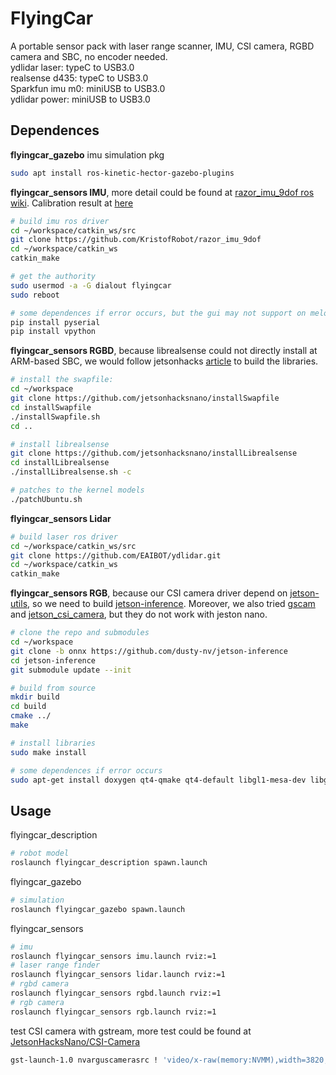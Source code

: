 # FlyingCar
A portable sensor pack with laser range scanner, IMU, CSI camera, RGBD camera and SBC, no encoder needed.  
ydlidar laser: typeC to USB3.0  
realsense d435: typeC to USB3.0  
Sparkfun imu m0: miniUSB to USB3.0  
ydlidar power: miniUSB to USB3.0   

## Dependences  
**flyingcar_gazebo** imu simulation pkg
```bash
sudo apt install ros-kinetic-hector-gazebo-plugins  
```
**flyingcar_sensors IMU**, more detail could be found at [razor_imu_9dof ros wiki](http://wiki.ros.org/razor_imu_9dof). Calibration result at [here](https://github.com/shannon112/imu_calibration)
```bash
# build imu ros driver
cd ~/workspace/catkin_ws/src
git clone https://github.com/KristofRobot/razor_imu_9dof
cd ~/workspace/catkin_ws
catkin_make

# get the authority
sudo usermod -a -G dialout flyingcar
sudo reboot

# some dependences if error occurs, but the gui may not support on melodic (Ubuntu18.04), not found apt python-visual pkg
pip install pyserial
pip install vpython 
```
**flyingcar_sensors RGBD**, because librealsense could not directly install at ARM-based SBC, we would follow jetsonhacks [article](https://www.jetsonhacks.com/2019/05/16/jetson-nano-realsense-depth-camera/) to build the libraries.
```bash
# install the swapfile:
cd ~/workspace
git clone https://github.com/jetsonhacksnano/installSwapfile
cd installSwapfile
./installSwapfile.sh
cd ..

# install librealsense
git clone https://github.com/jetsonhacksnano/installLibrealsense
cd installLibrealsense
./installLibrealsense.sh -c

# patches to the kernel models
./patchUbuntu.sh
```
**flyingcar_sensors Lidar**
```bash
# build laser ros driver
cd ~/workspace/catkin_ws/src
git clone https://github.com/EAIBOT/ydlidar.git
cd ~/workspace/catkin_ws
catkin_make
```
**flyingcar_sensors RGB**, because our CSI camera driver depend on [jetson-utils](https://github.com/dusty-nv/jetson-utils), so we need to build [jetson-inference](https://github.com/dusty-nv/jetson-inference). Moreover, we also tried [gscam](http://wiki.ros.org/gscam) and [jetson_csi_camera](https://github.com/peter-moran/jetson_csi_cam), but they do not work with jeston nano.
```bash
# clone the repo and submodules
cd ~/workspace
git clone -b onnx https://github.com/dusty-nv/jetson-inference
cd jetson-inference
git submodule update --init

# build from source
mkdir build
cd build
cmake ../
make

# install libraries
sudo make install

# some dependences if error occurs
sudo apt-get install doxygen qt4-qmake qt4-default libgl1-mesa-dev libglu1-mesa-dev libglew-dev
```
## Usage  
flyingcar_description
```bash
# robot model
roslaunch flyingcar_description spawn.launch
```
flyingcar_gazebo
```bash
# simulation
roslaunch flyingcar_gazebo spawn.launch
```
flyingcar_sensors
```bash
# imu 
roslaunch flyingcar_sensors imu.launch rviz:=1
# laser range finder
roslaunch flyingcar_sensors lidar.launch rviz:=1
# rgbd camera
roslaunch flyingcar_sensors rgbd.launch rviz:=1
# rgb camera
roslaunch flyingcar_sensors rgb.launch rviz:=1
```
test CSI camera with gstream, more test could be found at [JetsonHacksNano/CSI-Camera](https://github.com/JetsonHacksNano/CSI-Camera)
```bash
gst-launch-1.0 nvarguscamerasrc ! 'video/x-raw(memory:NVMM),width=3820, height=2464, framerate=21/1, format=NV12' ! nvvidconv flip-method=0 ! 'video/x-raw,width=960, height=616' ! nvvidconv ! nvegltransform ! nveglglessink -e
```
